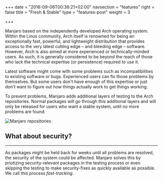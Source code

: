 +++
date = "2016-09-06T00:36:21+02:00"
navsection = "features"
right = false
title = "Fresh & Stable"
type = "features-post"
weight = 3

+++

Manjaro based on the independently developed Arch operating system. Within the Linux community, Arch itself is renowned for being an exceptionally fast, powerful, and lightweight distribution that provides access to the very latest cutting edge – and bleeding edge – software. However, Arch is also aimed at more experienced or technically-minded users. As such, it is generally considered to be beyond the reach of those who lack the technical expertise (or persistence) required to use it.

Latest software might come with some problems such as incompatibilities to existing software or bugs. Experienced users can fix those problems by themselves. But some users don't have enough of this expertise or just don't want to figure out how things actually work to get things working.

To prevent problems, Manjaro adds additional layers of testing to the Arch repositories. Normal packages will go through this additional layers and will only be released for users who want a stable system, until no more problems are found.

![Manjaro repositories](/img/features/repositories.png)

## What about security?
---

As packages might be held back for weeks until all problems are resolved, the security of the system could be affected. Manjaro solves this by priotizing security-relevant packages in the testing process or even skipping the testing to make security-fixes as quickly available as possible. We call this process *fast-tracking*.
